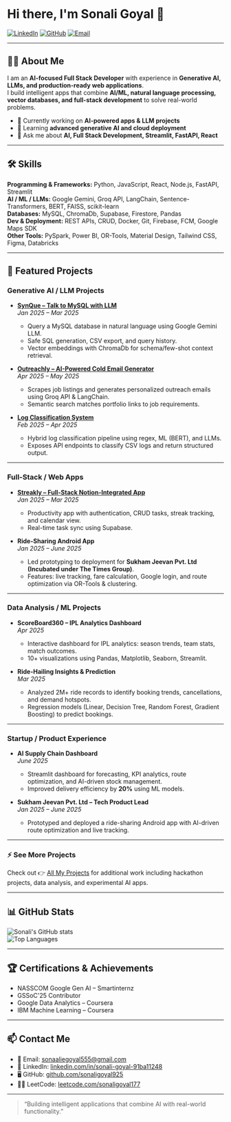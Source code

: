 # Hi there, I'm Sonali Goyal 👋

[![LinkedIn](https://img.shields.io/badge/LinkedIn-Sonali%20Goyal-blue?style=flat-square&logo=linkedin)](https://linkedin.com/in/sonali-goyal-91ba11248)
[![GitHub](https://img.shields.io/badge/GitHub-SonaliGoyal925-black?style=flat-square&logo=github)](https://github.com/sonaligoyal925)
[![Email](https://img.shields.io/badge/Email-sonaaliegoyal555@gmail.com-red?style=flat-square&logo=gmail)](mailto:sonaaliegoyal555@gmail.com)

---

## 👩‍💻 About Me
I am an **AI-focused Full Stack Developer** with experience in **Generative AI, LLMs, and production-ready web applications**.  
I build intelligent apps that combine **AI/ML, natural language processing, vector databases, and full-stack development** to solve real-world problems.  

- 🔭 Currently working on **AI-powered apps & LLM projects**  
- 🌱 Learning **advanced generative AI and cloud deployment**  
- 💬 Ask me about **AI, Full Stack Development, Streamlit, FastAPI, React**  

---

## 🛠 Skills

**Programming & Frameworks:** Python, JavaScript, React, Node.js, FastAPI, Streamlit  
**AI / ML / LLMs:** Google Gemini, Groq API, LangChain, Sentence-Transformers, BERT, FAISS, scikit-learn  
**Databases:** MySQL, ChromaDb, Supabase, Firestore, Pandas  
**Dev & Deployment:** REST APIs, CRUD, Docker, Git, Firebase, FCM, Google Maps SDK  
**Other Tools:** PySpark, Power BI, OR-Tools, Material Design, Tailwind CSS, Figma, Databricks  

---

## 🚀 Featured Projects

### **Generative AI / LLM Projects**

- **[SynQue – Talk to MySQL with LLM](https://github.com/sonaligoyal925/synque)**  
  *Jan 2025 – Mar 2025*  
  - Query a MySQL database in natural language using Google Gemini LLM.  
  - Safe SQL generation, CSV export, and query history.  
  - Vector embeddings with ChromaDb for schema/few-shot context retrieval.  

- **[Outreachly – AI-Powered Cold Email Generator](https://github.com/sonaligoyal925/outreachly)**  
  *Apr 2025 – May 2025*  
  - Scrapes job listings and generates personalized outreach emails using Groq API & LangChain.  
  - Semantic search matches portfolio links to job requirements.  

- **[Log Classification System](https://github.com/sonaligoyal925/log-classification)**  
  *Feb 2025 – Apr 2025*  
  - Hybrid log classification pipeline using regex, ML (BERT), and LLMs.  
  - Exposes API endpoints to classify CSV logs and return structured output.  

---

### **Full-Stack / Web Apps**

- **[Streakly – Full-Stack Notion-Integrated App](https://github.com/sonaligoyal925/streakly)**  
  *Jan 2025 – Mar 2025*  
  - Productivity app with authentication, CRUD tasks, streak tracking, and calendar view.  
  - Real-time task sync using Supabase.  

- **Ride-Sharing Android App**  
  *Jan 2025 – June 2025*  
  - Led prototyping to deployment for **Sukham Jeevan Pvt. Ltd (Incubated under The Times Group)**.  
  - Features: live tracking, fare calculation, Google login, and route optimization via OR-Tools & clustering.  

---

### **Data Analysis / ML Projects**

- **ScoreBoard360 – IPL Analytics Dashboard**  
  *Apr 2025*  
  - Interactive dashboard for IPL analytics: season trends, team stats, match outcomes.  
  - 10+ visualizations using Pandas, Matplotlib, Seaborn, Streamlit.  

- **Ride-Hailing Insights & Prediction**  
  *Mar 2025*  
  - Analyzed 2M+ ride records to identify booking trends, cancellations, and demand hotspots.  
  - Regression models (Linear, Decision Tree, Random Forest, Gradient Boosting) to predict bookings.  

---

### **Startup / Product Experience**

- **AI Supply Chain Dashboard**  
  *June 2025*  
  - Streamlit dashboard for forecasting, KPI analytics, route optimization, and AI-driven stock management.  
  - Improved delivery efficiency by **20%** using ML models.  

- **Sukham Jeevan Pvt. Ltd – Tech Product Lead**  
  *Jan 2025 – June 2025*  
  - Prototyped and deployed a ride-sharing Android app with AI-driven route optimization and live tracking.  

---

### ⚡ See More Projects
Check out 👉 [All My Projects](https://github.com/sonaligoyal925?tab=repositories) for additional work including hackathon projects, data analysis, and experimental AI apps.  

---

## 📊 GitHub Stats
![Sonali's GitHub stats](https://github-readme-stats.vercel.app/api?username=sonaligoyal925&show_icons=true&theme=radical)  
![Top Languages](https://github-readme-stats.vercel.app/api/top-langs/?username=sonaligoyal925&layout=compact&theme=radical)

---

## 🏆 Certifications & Achievements
- NASSCOM Google Gen AI – Smartinternz  
- GSSoC'25 Contributor  
- Google Data Analytics – Coursera  
- IBM Machine Learning – Coursera  

---

## 📫 Contact Me
- 📧 Email: [sonaaliegoyal555@gmail.com](mailto:sonaaliegoyal555@gmail.com)  
- 💼 LinkedIn: [linkedin.com/in/sonali-goyal-91ba11248](https://linkedin.com/in/sonali-goyal-91ba11248)  
- 🖥 GitHub: [github.com/sonaligoyal925](https://github.com/sonaligoyal925)  
- 🧑‍💻 LeetCode: [leetcode.com/sonaligoyal177](https://leetcode.com/sonaligoyal177)  

---

> “Building intelligent applications that combine AI with real-world functionality.”
